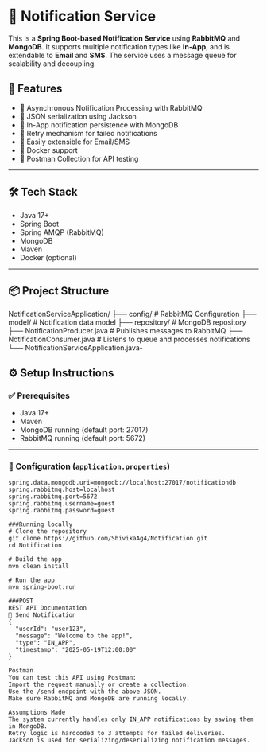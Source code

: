 # 📣 Notification Service

This is a **Spring Boot-based Notification Service** using **RabbitMQ** and **MongoDB**. It supports multiple notification types like **In-App**, and is extendable to **Email** and **SMS**. The service uses a message queue for scalability and decoupling.

## 🚀 Features

- 📨 Asynchronous Notification Processing with RabbitMQ
- 🧾 JSON serialization using Jackson
- 💾 In-App notification persistence with MongoDB
- 🔁 Retry mechanism for failed notifications
- 📡 Easily extensible for Email/SMS
- 🐳 Docker support
- 🧪 Postman Collection for API testing

---

## 🛠️ Tech Stack

- Java 17+
- Spring Boot
- Spring AMQP (RabbitMQ)
- MongoDB
- Maven
- Docker (optional)

---

## 📦 Project Structure

NotificationServiceApplication/
├── config/ # RabbitMQ Configuration
├── model/ # Notification data model
├── repository/ # MongoDB repository
├── NotificationProducer.java # Publishes messages to RabbitMQ
├── NotificationConsumer.java # Listens to queue and processes notifications
└── NotificationServiceApplication.java-

## ⚙️ Setup Instructions

### ✅ Prerequisites

- Java 17+
- Maven
- MongoDB running (default port: 27017)
- RabbitMQ running (default port: 5672)

---

### 📄 Configuration (`application.properties`)

```properties
spring.data.mongodb.uri=mongodb://localhost:27017/notificationdb
spring.rabbitmq.host=localhost
spring.rabbitmq.port=5672
spring.rabbitmq.username=guest
spring.rabbitmq.password=guest

###Running locally
# Clone the repository
git clone https://github.com/ShivikaAg4/Notification.git
cd Notification

# Build the app
mvn clean install

# Run the app
mvn spring-boot:run

###POST
REST API Documentation
🔹 Send Notification
{
  "userId": "user123",
  "message": "Welcome to the app!",
  "type": "IN_APP",
  "timestamp": "2025-05-19T12:00:00"
}

Postman
You can test this API using Postman:
Import the request manually or create a collection.
Use the /send endpoint with the above JSON.
Make sure RabbitMQ and MongoDB are running locally.

Assumptions Made
The system currently handles only IN_APP notifications by saving them in MongoDB.
Retry logic is hardcoded to 3 attempts for failed deliveries.
Jackson is used for serializing/deserializing notification messages.



